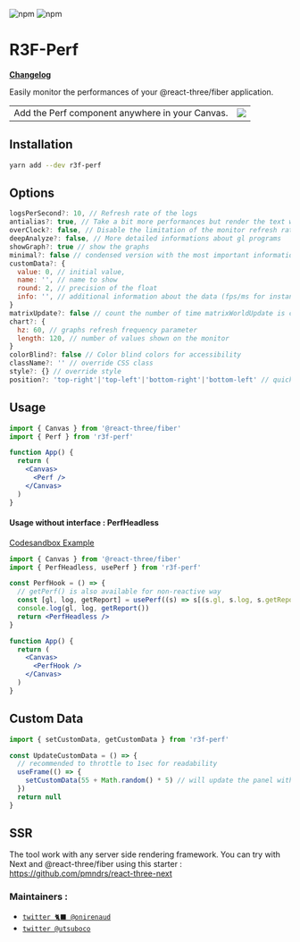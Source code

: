![npm](https://img.shields.io/npm/v/r3f-perf) ![npm](https://img.shields.io/npm/dw/r3f-perf)

# R3F-Perf

**[Changelog](https://github.com/utsuboco/r3f-perf/blob/main/CHANGELOG.md)**

Easily monitor the performances of your @react-three/fiber application.

<table>
  <tr>
    <td>Add the Perf component anywhere in your Canvas.</td>
    <td>
<a href="https://wtp9t.csb.app/">
  <img src="https://user-images.githubusercontent.com/15867665/215722804-3b4ee71c-d205-429b-8cae-f915bf60d56c.png" /></td>
</a>
  </tr>
</table>

## Installation

```bash
yarn add --dev r3f-perf
```

## Options

```jsx
logsPerSecond?: 10, // Refresh rate of the logs
antialias?: true, // Take a bit more performances but render the text with antialiasing
overClock?: false, // Disable the limitation of the monitor refresh rate for the fps
deepAnalyze?: false, // More detailed informations about gl programs
showGraph?: true // show the graphs
minimal?: false // condensed version with the most important informations (gpu/memory/fps/custom data)
customData?: {
  value: 0, // initial value,
  name: '', // name to show
  round: 2, // precision of the float
  info: '', // additional information about the data (fps/ms for instance)
}
matrixUpdate?: false // count the number of time matrixWorldUpdate is called per frame
chart?: {
  hz: 60, // graphs refresh frequency parameter
  length: 120, // number of values shown on the monitor
}
colorBlind?: false // Color blind colors for accessibility
className?: '' // override CSS class
style?: {} // override style
position?: 'top-right'|'top-left'|'bottom-right'|'bottom-left' // quickly set the position, default is top-right
```

## Usage

```jsx
import { Canvas } from '@react-three/fiber'
import { Perf } from 'r3f-perf'

function App() {
  return (
    <Canvas>
      <Perf />
    </Canvas>
  )
}
```

#### Usage without interface : PerfHeadless

[Codesandbox Example](https://codesandbox.io/s/perlin-cubes-r3f-perf-headless-mh1jl7?file=/src/App.js)

```jsx
import { Canvas } from '@react-three/fiber'
import { PerfHeadless, usePerf } from 'r3f-perf'

const PerfHook = () => {
  // getPerf() is also available for non-reactive way
  const [gl, log, getReport] = usePerf((s) => s[(s.gl, s.log, s.getReport)])
  console.log(gl, log, getReport())
  return <PerfHeadless />
}

function App() {
  return (
    <Canvas>
      <PerfHook />
    </Canvas>
  )
}
```

## Custom Data

```jsx
import { setCustomData, getCustomData } from 'r3f-perf'

const UpdateCustomData = () => {
  // recommended to throttle to 1sec for readability
  useFrame(() => {
    setCustomData(55 + Math.random() * 5) // will update the panel with the current information
  })
  return null
}
```

## SSR

The tool work with any server side rendering framework. You can try with Next and @react-three/fiber using this starter :
https://github.com/pmndrs/react-three-next

### Maintainers :

- [`twitter 🐈‍⬛ @onirenaud`](https://twitter.com/onirenaud)
- [`twitter @utsuboco`](https://twitter.com/utsuboco)
